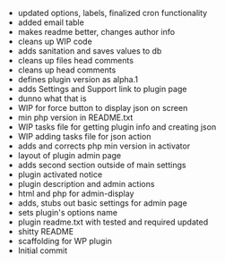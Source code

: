 * updated options, labels, finalized cron functionality
* added email table
* makes readme better, changes author info
* cleans up WIP code
* adds sanitation and saves values to db
* cleans up files head comments
* cleans up head comments
* defines plugin version as alpha.1
* adds Settings and Support link to plugin page
* dunno what that is
* WIP for force button to display json on screen
* min php version in README.txt
* WIP tasks file for getting plugin info and creating json
* WIP adding tasks file for json action
* adds and corrects php min version in activator
* layout of plugin admin page
* adds second section outside of main settings
* plugin activated notice
* plugin description and admin actions
* html and php for admin-display
* adds, stubs out basic settings for admin page
* sets plugin's options name
* plugin readme.txt with tested and required updated
* shitty README
* scaffolding for WP plugin
* Initial commit
